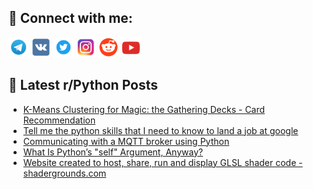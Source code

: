 ## 🔎 Connect with me:
[<img src="https://github.com/bullbesh/bullbesh/blob/main/images/Telegram.png" width="32" height="32" />](https://t.me/bullbesh)
[<img src="https://github.com/bullbesh/bullbesh/blob/main/images/VK.png" width="32" height="32" />](https://vk.com/bullbesh)
[<img src="https://github.com/bullbesh/bullbesh/blob/main/images/Twitter.png" width="32" height="32" />](https://twitter.com/bullbesh1)
[<img src="https://github.com/bullbesh/bullbesh/blob/main/images/Instagram.png" width="32" height="32" />](https://www.instagram.com/bullbesh)
[<img src="https://github.com/bullbesh/bullbesh/blob/main/images/Reddit.png" width="32" height="32" />](https://www.reddit.com/user/bullbesh)
[<img src="https://github.com/bullbesh/bullbesh/blob/main/images/YouTube.png" width="32" height="32" />](https://www.youtube.com/channel/UCtfjRs6uzgq5mfm8S06WTcg)

## 📕 Latest r/Python Posts
<!-- BLOG-POST-LIST:START -->
- [K-Means Clustering for Magic: the Gathering Decks - Card Recommendation](https://www.reddit.com/r/Python/comments/xip73l/kmeans_clustering_for_magic_the_gathering_decks/)
- [Tell me the python skills that I need to know to land a job at google](https://www.reddit.com/r/Python/comments/xio4ui/tell_me_the_python_skills_that_i_need_to_know_to/)
- [Communicating with a MQTT broker using Python](https://www.reddit.com/r/Python/comments/xio4hk/communicating_with_a_mqtt_broker_using_python/)
- [What Is Python’s &quot;self&quot; Argument, Anyway?](https://www.reddit.com/r/Python/comments/xio3k2/what_is_pythons_self_argument_anyway/)
- [Website created to host, share, run and display GLSL shader code - shadergrounds.com](https://www.reddit.com/r/Python/comments/xim92d/website_created_to_host_share_run_and_display/)
<!-- BLOG-POST-LIST:END -->
